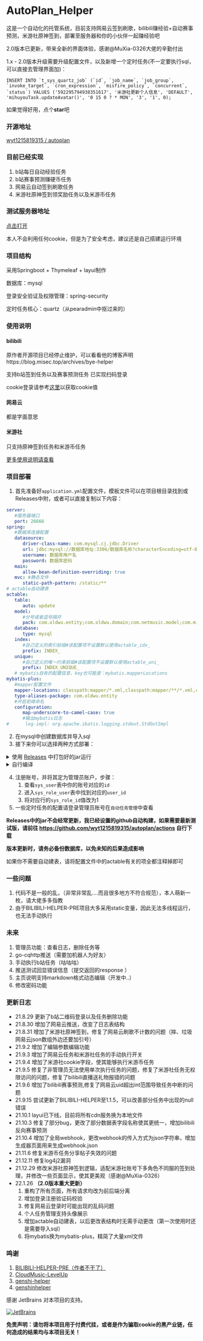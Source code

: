# AutoPlan_Helper
这是一个自动化的托管系统，目前支持网易云签到刷歌，bilibili赚经验+自动赛事预测，米游社原神签到，部署至服务器和你的小伙伴一起赚经验吧

2.0版本已更新，带来全新的界面体验，感谢@MuXia-0326大佬的辛勤付出

1.x - 2.0版本升级需要升级配置文件，以及新增一个定时任务(不一定要执行sql，可以直接去管理界面加)：
```mysql
INSERT INTO `t_sys_quartz_job` (`id`, `job_name`, `job_group`, `invoke_target`, `cron_expression`, `misfire_policy`, `concurrent`, `status`) VALUES ('592295794938351617', '米游社更新个人信息', 'DEFAULT', 'mihuyouTask.updateAvatar()', '0 15 0 ? * MON', '3', '1', 0);
```

如果觉得好用，点个**star**吧

### 开源地址
[wyt1215819315 / autoplan](https://github.com/wyt1215819315/autoplan)

### 目前已经实现
1. b站每日自动经验任务
1. b站赛事预测赚硬币任务
2. 网易云自动签到刷歌任务
3. 米游社原神签到领奖励任务以及米游币任务

### 测试服务器地址
<a href="https://auto.oldwu.top/" target="_blank">点击打开</a>

本人不会利用任何cookie，但是为了安全考虑，建议还是自己搭建运行环境

### 项目结构
采用Springboot + Thymeleaf + layui制作

数据库：mysql

登录安全验证及权限管理：spring-security

定时任务核心：quartz（从pearadmin中抠过来的）

### 使用说明
#### bilibili
原作者开源项目已经停止维护，可以看看他的博客声明https://blog.misec.top/archives/bye-helper

支持b站签到任务以及赛事预测任务
已实现扫码登录

cookie登录请参考<a href="https://blog.oldwu.top/index.php/archives/84/#toc_6">这里</a>以获取cookie值
#### 网易云
都是字面意思

#### 米游社
只支持原神签到任务和米游币任务

[更多使用说明请查看](https://blog.oldwu.top/index.php/archives/84/#toc_5)

### 项目部署
1. 首先准备好`application.yml`配置文件，模板文件可以在项目根目录找到或Releases中附，或者可以直接复制以下内容：
```yaml
server:
   #服务器端口
   port: 26666
spring:
   #数据库连接配置
   datasource:
      driver-class-name: com.mysql.cj.jdbc.Driver
      url: jdbc:mysql://数据库地址:3306/数据库名称?characterEncoding=utf-8&useSSL=false&serverTimezone=Asia/Shanghai
      username: 数据库用户名
      password: 数据库密码
   main:
      allow-bean-definition-overriding: true
   mvc: #静态文件
      static-path-pattern: /static/**
# actable自动建表
actable:
   table:
      auto: update
   model:
      #分号或者逗号隔开
      pack: com.oldwu.entity;com.oldwu.domain;com.netmusic.model;com.miyoushe.model
   database:
      type: mysql
   index:
      #自己定义的索引前缀#该配置项不设置默认使用actable_idx_
      prefix: INDEX_
   unique:
      #自己定义的唯一约束前缀#该配置项不设置默认使用actable_uni_
      prefix: INDEX_UNIQUE_
   # mybatis自有的配置信息，key也可能是：mybatis.mapperLocations
mybatis-plus:
   #mapper配置文件
   mapper-locations: classpath:mapper/*.xml,classpath:mapper/**/*.xml,classpath*:com/gitee/sunchenbin/mybatis/actable/mapping/*/*.xml
   type-aliases-package: com.oldwu.entity
   #开启驼峰命名
   configuration:
      map-underscore-to-camel-case: true
      #输出mybatis日志
#      log-impl: org.apache.ibatis.logging.stdout.StdOutImpl
```
2. 在mysql中创建数据库并导入sql
3. 接下来你可以选择两种方式部署：
<details>
<summary>使用 <a href="https://github.com/wyt1215819315/autoplan/releases">Releases</a> 中打包好的jar运行</summary>

1. 将`application.yml`修改正确并放入jar包同级目录中
2. 使用`java -jar xxx.jar`运行

</details>

<details>
<summary>自行编译</summary>

1. 导入idea并下载依赖（请使用JDK1.8）
2. 在`resources`文件夹放入`application.yml`配置文件（可选，你可以选择外置配置文件）
3. 使用maven install打包成jar
4. 使用`java -jar xxx.jar`运行

</details>


4. 注册账号，并将其定为管理员账户，步骤：
   1. 查看`sys_user`表中你的账号对应的`id`
   2. 进入`sys_role_user`表中找到对应的`user_id`
   3. 将对应行的`sys_role_id`值改为1
5. 一些定时任务的配置请登录管理员账号在`自动任务管理`中查看

**Releases中的jar不会经常更新，我已经设置的github自动构建，如果需要最新测试版，请前往 https://github.com/wyt1215819315/autoplan/actions 自行下载**

**版本更新时，请务必备份数据库，以免未知的后果造成影响**

如果你不需要自动建表，请将配置文件中的actable有关的项全都注释掉即可

### 一些问题
1. 代码不是一般的乱，（非常非常乱....而且很多地方不符合规范），本人萌新一枚，请大佬多多指教
3. 由于BILIBILI-HELPER-PRE项目大多采用static变量，因此无法多线程运行，也无法手动执行

### 未来
1. 管理员功能：查看日志，删除任务等
2. go-cqhttp推送（需要加机器人为好友）
3. 手动执行b站任务（咕咕咕）
4. 推送测试回显错误信息（提交返回的response ）
5. 主页说明支持markdown格式动态编辑（开发中..）
7. 修改密码功能

### 更新日志
* 21.8.29 更新了b站二维码登录以及任务删除功能
* 21.8.30 增加了网易云推送，改变了日志表结构
* 21.8.31 增加了米游社原神签到，修复了网易云刷歌不计数的问题（摔、垃圾网易云json数组外边还要加引号）
* 21.9.2 增加了编辑参数编辑功能
* 21.9.3 增加了网易云任务和米游社任务的手动执行开关
* 21.9.4 增加了米游社cookie字段，使其能够执行米游币任务
* 21.9.5 修复了非管理员无法使用单次执行任务的问题，修复了米游社任务无权限访问的问题，修复了bilibili直播送礼物报错的问题
* 21.9.6 增加了bilibili赛事预测,修复了网易云uid超出int范围导致任务中断的问题
* 21.9.15 尝试更新了BILIBILI-HELPER至1.1.5，可以改善部分任务中出现的null错误
* 21.10.1 layui已下线，目前将所有cdn服务换为本地文件
* 21.10.3 修复了部分bug，更改了部分数据表字段名称使其更统一，增加bilibili反向赛事预测
* 21.10.4 增加了全局webhook，更改webhook的传入方式为json字符串，增加生成器页面用来生成webhook.json
* 21.11.6 修复米游币任务分享帖子失效的问题
* 21.12.11 修复log4j2漏洞
* 21.12.29 修改米游社原神签到逻辑，适配米游社账号下多角色不同服的签到处理，并修改一些页面显示，使其更美观（感谢@MuXia-0326）
* 22.1.26 **（2.0版本重大更新）**
   1. 重构了所有页面，所有请求均改为前后端分离
   2. 增加登录注册验证码校验
   3. 修复网易云登录时可能出现的乱码问题
   4. 个人任务管理支持头像展示
   5. 增加actable自动建表，以后更改表结构时无需手动更改（第一次使用时还是需要导入sql）
   6. 将mybatis换为mybatis-plus，精简了大量xml文件


### 鸣谢
1. <a href="https://github.com/JunzhouLiu/BILIBILI-HELPER-PRE">BILIBILI-HELPER-PRE（作者不干了）</a>
2. <a href="https://github.com/secriy/CloudMusic-LevelUp">CloudMusic-LevelUp</a>
3. <a href="https://github.com/PonKing66/genshi-helper">genshi-helper</a>
4. <a href="https://github.com/y1ndan/genshinhelper">genshinhelper</a>

感谢 JetBrains 对本项目的支持。

[![JetBrains](https://resources.jetbrains.com/storage/products/company/brand/logos/jb_beam.svg?_gl=1*y52vqx*_ga*NTE4NjY3NDA2LjE2MjY5NDU3MDk.*_ga_V0XZL7QHEB*MTYzMzE4NjE1Mi4yLjEuMTYzMzE4NjE4MS4w&_ga=2.80927447.171770786.1633179814-518667406.1626945709)](https://www.jetbrains.com/)

**免责声明：请勿将本项目用于付费代挂，或者是作为骗取cookie的黑产业链，任何造成的结果均与本项目无关！**
